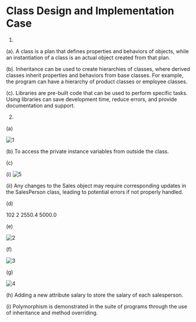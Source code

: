 # Class Design and Implementation Case

1.
(a). A class is a plan that defines properties and behaviors of objects, while an instantiation of a class is an actual object created from that plan.

(b). Inheritance can be used to create hierarchies of classes, where derived classes inherit properties and behaviors from base classes. For example, the program can have a hierarchy of product classes or employee classes.

(c). Libraries are pre-built code that can be used to perform specific tasks. Using libraries can save development time, reduce errors, and provide documentation and support.

2.
(a)

![1](https://github.com/LouisRubyE/OOP-forum/assets/114371921/3898c82b-f6b8-43bb-ad87-c2077fda2f51)

(b)
To access the private instance variables from outside the class.

(c)

(i)
![5](https://github.com/LouisRubyE/OOP-forum/assets/114371921/e585fbd9-fbff-4413-aa7d-516f57d82fe9)


(ii)
Any changes to the Sales object may require corresponding updates in the SalesPerson class, leading to potential errors if not properly handled.

(d)

102
2
2550.4
5000.0

(e)

![2](https://github.com/LouisRubyE/OOP-forum/assets/114371921/64343883-31db-49a3-92e0-b01e55e3935d)

(f)

![3](https://github.com/LouisRubyE/OOP-forum/assets/114371921/1f14930b-ba7d-4688-9dda-79384f63e3cf)

(g)

![4](https://github.com/LouisRubyE/OOP-forum/assets/114371921/1d29bf9e-8b4f-4e77-b302-a9fdb6876ad0)

(h)
Adding a new attribute salary to store the salary of each salesperson. 

(i)
Polymorphism is demonstrated in the suite of programs through the use of inheritance and method overriding.
